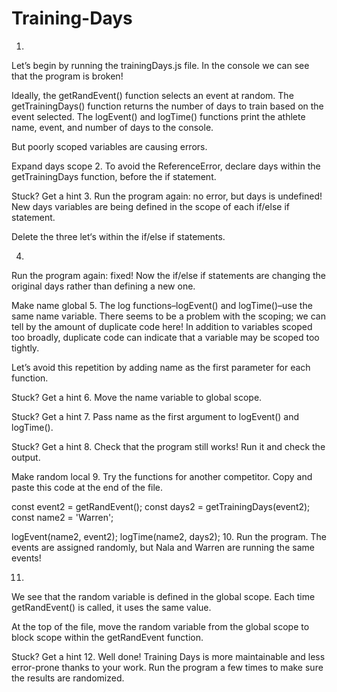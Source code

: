 # Training-Days

1.
Let’s begin by running the trainingDays.js file. In the console we can see that the program is broken!

Ideally, the getRandEvent() function selects an event at random. The getTrainingDays() function returns the number of days to train based on the event selected. The logEvent() and logTime() functions print the athlete name, event, and number of days to the console.

But poorly scoped variables are causing errors.

Expand days scope
2.
To avoid the ReferenceError, declare days within the getTrainingDays function, before the if statement.


Stuck? Get a hint
3.
Run the program again: no error, but days is undefined! New days variables are being defined in the scope of each if/else if statement.

Delete the three let‘s within the if/else if statements.

4.
Run the program again: fixed! Now the if/else if statements are changing the original days rather than defining a new one.

Make name global
5.
The log functions–logEvent() and logTime()–use the same name variable. There seems to be a problem with the scoping; we can tell by the amount of duplicate code here! In addition to variables scoped too broadly, duplicate code can indicate that a variable may be scoped too tightly.

Let’s avoid this repetition by adding name as the first parameter for each function.


Stuck? Get a hint
6.
Move the name variable to global scope.


Stuck? Get a hint
7.
Pass name as the first argument to logEvent() and logTime().


Stuck? Get a hint
8.
Check that the program still works! Run it and check the output.

Make random local
9.
Try the functions for another competitor. Copy and paste this code at the end of the file.

const event2 = getRandEvent();
const days2 = getTrainingDays(event2);
const name2 = 'Warren';
 
logEvent(name2, event2);
logTime(name2, days2);
10.
Run the program. The events are assigned randomly, but Nala and Warren are running the same events!

11.
We see that the random variable is defined in the global scope. Each time getRandEvent() is called, it uses the same value.

At the top of the file, move the random variable from the global scope to block scope within the getRandEvent function.


Stuck? Get a hint
12.
Well done! Training Days is more maintainable and less error-prone thanks to your work. Run the program a few times to make sure the results are randomized.
